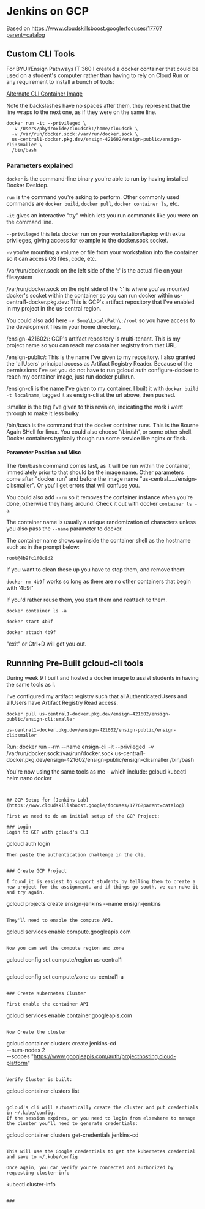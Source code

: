 # Jenkins on GCP

Based on https://www.cloudskillsboost.google/focuses/1776?parent=catalog




## Custom CLI Tools

For BYUI/Ensign Pathways IT 360 I created a docker container that could be used on a student's computer rather than having to rely on Cloud Run or any requirement to install a bunch of tools:

[Alternate CLI Container Image](https://github.com/phydroxide/ensign/tree/main/8_Lab9_Terraform#alternate-cli) 

Note the backslashes have no spaces after them, they represent that the line wraps to the next one, as if they were on the same line.

```
docker run -it --privileged \
  -v /Users/phydroxide/cloudsdk:/home/cloudsdk \
  -v /var/run/docker.sock:/var/run/docker.sock \
  us-central1-docker.pkg.dev/ensign-421602/ensign-public/ensign-cli:smaller \
  /bin/bash
```

### Parameters explained
`docker` is the command-line binary you're able to run by having installed Docker Desktop.

`run` is the command you're asking to perform. Other commonly used commands are `docker build`, `docker pull`, `docker container ls`, etc.

`-it` gives an interactive "tty" which lets you run commands like you were on the command line.

`--privileged` this lets docker run on your workstation/laptop with extra privileges, giving access for example to the docker.sock socket.

`-v` you're mounting a volume or file from your workstation into the container so it can access OS files, code, etc.

/var/run/docker.sock on the left side of the ':' is the actual file on your filesystem

/var/run/docker.sock on the right side of the ':' is where you've mounted docker's socket within the container so you can run docker within
us-central1-docker.pkg.dev: This is GCP's artifact repository that I've enabled in my project in the us-central region.

You could also add here `-v Some\Local\Path\:/root` so you have access to the development files in your home directory. 

/ensign-421602/: GCP's artifact repository is multi-tenant. This is my project name so you can reach my container registry from that URL.

/ensign-public/: This is the name I've given to my repository. I also granted the 'allUsers' principal access as Artifact Registry Reader.
Because of the permissions I've set you do not have to run gcloud auth configure-docker to reach my container image, just run docker pull/run.

/ensign-cli is the name I've given to my container. I built it with `docker build -t localname`, tagged it as ensign-cli at the url above, then pushed.

:smaller is the tag I've given to this revision, indicating the work i went through to make it less bulky

/bin/bash is the command that the docker container runs. This is the Bourne Again SHell for linux. 
You could also choose '/bin/sh', or some other shell. Docker containers typically though run some service like nginx or flask.  

#### Parameter Position and Misc

The /bin/bash command comes last, as it will be run within the container, immediately prior to that should be the image name. Other parameters come after "docker run" and before the image name "us-central...../ensign-cli:smaller". Or you'll get errors that will confuse you.

You could also add `--rm` so it removes the container instance when you're done, otherwise they hang around. Check it out with docker `container ls -a`.

The container name is usually a unique randomization of characters unless you also pass the `--name` parameter to docker. 

The container name shows up inside the container shell as the hostname such as in the prompt below:
 
`root@4b9fc1f0c8d2`

If you want to clean these up you have to stop them, and remove them:

`docker rm 4b9f` works so long as there are no other containers that begin with '4b9f'

If you'd rather reuse them, you start them and reattach to them.

`docker container ls -a`

`docker start 4b9f` 

`docker attach 4b9f` 

"exit" or Ctrl+D will get you out. 


## Runnning Pre-Built gcloud-cli tools

During week 9 I built and hosted a docker image to assist students in having the same tools as I.

I've configured my artifact registry such that allAuthenticatedUsers and allUsers have Artifact Registry Read access.

```
docker pull us-central1-docker.pkg.dev/ensign-421602/ensign-public/ensign-cli:smaller
```

```
us-central1-docker.pkg.dev/ensign-421602/ensign-public/ensign-cli:smaller
```

Run:
docker run --rm --name ensign-cli -it --privileged  -v /var/run/docker.sock:/var/run/docker.sock us-central1-docker.pkg.dev/ensign-421602/ensign-public/ensign-cli:smaller /bin/bash


You're now using the same tools as me - which include:
gcloud
kubectl
helm
nano
docker
```


## GCP Setup for [Jenkins Lab](https://www.cloudskillsboost.google/focuses/1776?parent=catalog)

First we need to do an initial setup of the GCP Project:

### Login
Login to GCP with gcloud's CLI

```
gcloud auth login
```
Then paste the authentication challenge in the cli. 


### Create GCP Project

I found it is easiest to support students by telling them to create a new project for the assignment, and if things go south, we can nuke it and try again.
```
gcloud projects create ensign-jenkins --name ensign-jenkins 
```

They'll need to enable the compute API. 
```
gcloud services enable compute.googleapis.com
```

Now you can set the compute region and zone
```
gcloud config set compute/region us-central1
```

```
gcloud config set compute/zone us-central1-a
```

### Create Kubernetes Cluster

First enable the container API 
```
gcloud services enable container.googleapis.com
```

Now Create the cluster
```
gcloud container clusters create jenkins-cd \
--num-nodes 2 \
--scopes "https://www.googleapis.com/auth/projecthosting,cloud-platform"
```

Verify Cluster is built:
```
gcloud container clusters list
```

gcloud's cli will automatically create the cluster and put credentials in ~/.kube/config. 
If the session expires, or you need to login from elsewhere to manage the cluster you'll need to generate credentials:

```
gcloud container clusters get-credentials jenkins-cd
```

This will use the Google credentials to get the kubernetes credential and save to ~/.kube/config

Once again, you can verify you're connected and authorized by requesting cluster-info
```
kubectl cluster-info
```

### 

